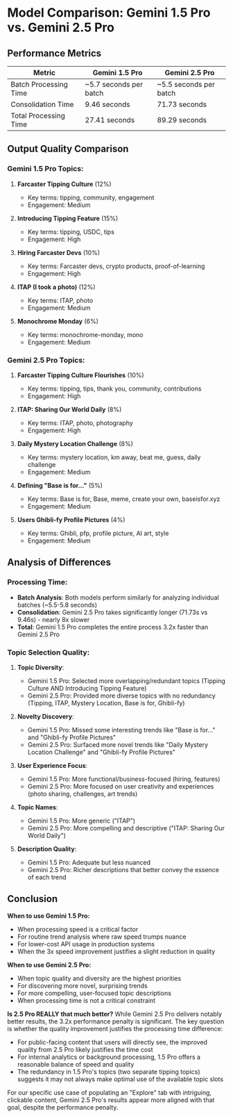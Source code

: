 # Model Comparison: Gemini 1.5 Pro vs. Gemini 2.5 Pro

## Performance Metrics

| Metric | Gemini 1.5 Pro | Gemini 2.5 Pro |
|--------|---------------|---------------|
| Batch Processing Time | ~5.7 seconds per batch | ~5.5 seconds per batch |
| Consolidation Time | 9.46 seconds | 71.73 seconds |
| Total Processing Time | 27.41 seconds | 89.29 seconds |

## Output Quality Comparison

### Gemini 1.5 Pro Topics:

1. **Farcaster Tipping Culture** (12%)
   - Key terms: tipping, community, engagement
   - Engagement: Medium

2. **Introducing Tipping Feature** (15%)
   - Key terms: tipping, USDC, tips
   - Engagement: High

3. **Hiring Farcaster Devs** (10%)
   - Key terms: Farcaster devs, crypto products, proof-of-learning
   - Engagement: High

4. **ITAP (I took a photo)** (12%)
   - Key terms: ITAP, photo
   - Engagement: Medium

5. **Monochrome Monday** (6%)
   - Key terms: monochrome-monday, mono
   - Engagement: Medium

### Gemini 2.5 Pro Topics:

1. **Farcaster Tipping Culture Flourishes** (10%)
   - Key terms: tipping, tips, thank you, community, contributions
   - Engagement: High

2. **ITAP: Sharing Our World Daily** (8%)
   - Key terms: ITAP, photo, photography
   - Engagement: High

3. **Daily Mystery Location Challenge** (8%)
   - Key terms: mystery location, km away, beat me, guess, daily challenge
   - Engagement: Medium

4. **Defining "Base is for..."** (5%)
   - Key terms: Base is for, Base, meme, create your own, baseisfor.xyz
   - Engagement: Medium

5. **Users Ghibli-fy Profile Pictures** (4%)
   - Key terms: Ghibli, pfp, profile picture, AI art, style
   - Engagement: Medium

## Analysis of Differences

### Processing Time:
- **Batch Analysis**: Both models perform similarly for analyzing individual batches (~5.5-5.8 seconds)
- **Consolidation**: Gemini 2.5 Pro takes significantly longer (71.73s vs 9.46s) - nearly 8x slower
- **Total**: Gemini 1.5 Pro completes the entire process 3.2x faster than Gemini 2.5 Pro

### Topic Selection Quality:

1. **Topic Diversity**:
   - Gemini 1.5 Pro: Selected more overlapping/redundant topics (Tipping Culture AND Introducing Tipping Feature)
   - Gemini 2.5 Pro: Provided more diverse topics with no redundancy (Tipping, ITAP, Mystery Location, Base is for, Ghibli-fy)

2. **Novelty Discovery**:
   - Gemini 1.5 Pro: Missed some interesting trends like "Base is for..." and "Ghibli-fy Profile Pictures"
   - Gemini 2.5 Pro: Surfaced more novel trends like "Daily Mystery Location Challenge" and "Ghibli-fy Profile Pictures"

3. **User Experience Focus**:
   - Gemini 1.5 Pro: More functional/business-focused (hiring, features)
   - Gemini 2.5 Pro: More focused on user creativity and experiences (photo sharing, challenges, art trends)

4. **Topic Names**:
   - Gemini 1.5 Pro: More generic ("ITAP")
   - Gemini 2.5 Pro: More compelling and descriptive ("ITAP: Sharing Our World Daily")

5. **Description Quality**:
   - Gemini 1.5 Pro: Adequate but less nuanced
   - Gemini 2.5 Pro: Richer descriptions that better convey the essence of each trend

## Conclusion

**When to use Gemini 1.5 Pro:**
- When processing speed is a critical factor
- For routine trend analysis where raw speed trumps nuance
- For lower-cost API usage in production systems
- When the 3x speed improvement justifies a slight reduction in quality

**When to use Gemini 2.5 Pro:**
- When topic quality and diversity are the highest priorities
- For discovering more novel, surprising trends
- For more compelling, user-focused topic descriptions
- When processing time is not a critical constraint

**Is 2.5 Pro REALLY that much better?**
While Gemini 2.5 Pro delivers notably better results, the 3.2x performance penalty is significant. The key question is whether the quality improvement justifies the processing time difference:

- For public-facing content that users will directly see, the improved quality from 2.5 Pro likely justifies the time cost
- For internal analytics or background processing, 1.5 Pro offers a reasonable balance of speed and quality
- The redundancy in 1.5 Pro's topics (two separate tipping topics) suggests it may not always make optimal use of the available topic slots

For our specific use case of populating an "Explore" tab with intriguing, clickable content, Gemini 2.5 Pro's results appear more aligned with that goal, despite the performance penalty.